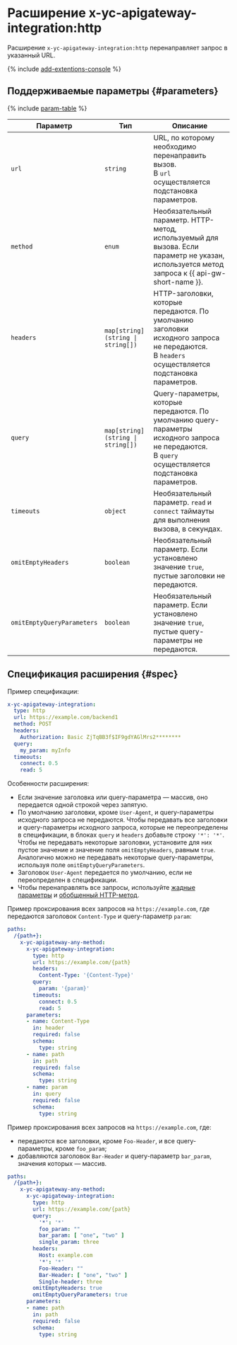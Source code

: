 # Расширение x-yc-apigateway-integration:http

Расширение `x-yc-apigateway-integration:http` перенаправляет запрос в указанный URL.

{% include [add-extentions-console](../../../_includes/api-gateway/add-extentions-console.md) %}

## Поддерживаемые параметры {#parameters}

{% include [param-table](../../../_includes/api-gateway/parameters-table.md) %}

Параметр | Тип | Описание 
----|----|----
`url`|`string`| URL, по которому необходимо перенаправить вызов. <br>В `url` осуществляется подстановка параметров.
`method`|`enum`| Необязательный параметр. HTTP-метод, используемый для вызова. Если параметр не указан, используется метод запроса к {{ api-gw-short-name }}.
`headers`|`map[string](string \| string[])`| HTTP-заголовки, которые передаются. По умолчанию заголовки исходного запроса не передаются. <br>В `headers` осуществляется подстановка параметров.
`query`|`map[string](string \| string[])`| Query-параметры, которые передаются. По умолчанию query-параметры исходного запроса не передаются. <br>В `query` осуществляется подстановка параметров.
`timeouts`|`object`| Необязательный параметр. `read` и `connect` таймауты для выполнения вызова, в секундах.
`omitEmptyHeaders`|`boolean`| Необязательный параметр. Если установлено значение `true`, пустые заголовки не передаются.
`omitEmptyQueryParameters`|`boolean`| Необязательный параметр. Если установлено значение `true`, пустые query-параметры не передаются.

## Спецификация расширения {#spec}

Пример спецификации:

```yaml
x-yc-apigateway-integration:
  type: http
  url: https://example.com/backend1
  method: POST
  headers:
    Authorization: Basic ZjTqBB3f$IF9gdYAGlMrs2********
  query:
    my_param: myInfo
  timeouts:
    connect: 0.5
    read: 5
```

Особенности расширения:
* Если значение заголовка или query-параметра — массив, оно передается одной строкой через запятую.
* По умолчанию заголовки, кроме `User-Agent`, и query-параметры исходного запроса не передаются. Чтобы передавать все заголовки и query-параметры исходного запроса, которые не переопределены в спецификации, в блоках `query` и `headers` добавьте строку `'*': '*'`. Чтобы не передавать некоторые заголовки, установите для них пустое значение и значение поля `omitEmptyHeaders`, равным `true`. Аналогично можно не передавать некоторые query-параметры, используя поле `omitEmptyQueryParameters`.
* Заголовок `User-Agent` передается по умолчанию, если не переопределен в спецификации.
* Чтобы перенаправлять все запросы, используйте [жадные параметры](./greedy-parameters.md) и [обобщенный HTTP-метод](./any-method.md).

Пример проксирования всех запросов на `https://example.com`, где передаются заголовок `Content-Type` и query-параметр `param`:
```yaml
paths:
  /{path+}:
    x-yc-apigateway-any-method:
      x-yc-apigateway-integration:
        type: http
        url: https://example.com/{path}
        headers:
          Content-Type: '{Content-Type}'
        query:
          param: '{param}'
        timeouts:
          connect: 0.5
          read: 5
      parameters:
      - name: Content-Type
        in: header
        required: false
        schema:
          type: string
      - name: path
        in: path
        required: false
        schema:
          type: string
      - name: param
        in: query
        required: false
        schema:
          type: string      
```

Пример проксирования всех запросов на `https://example.com`, где:
* передаются все заголовки, кроме `Foo-Header`, и все query-параметры, кроме `foo_param`;
* добавляются заголовок `Bar-Header` и query-параметр `bar_param`, значения которых — массив.
```yaml
paths:
  /{path+}:
    x-yc-apigateway-any-method:
      x-yc-apigateway-integration:
        type: http
        url: https://example.com/{path}
        query:
          '*': '*'
          foo_param: ""
          bar_param: [ "one", "two" ]
          single_param: three
        headers:
          Host: example.com
          '*': '*'
          Foo-Header: ""
          Bar-Header: [ "one", "two" ]
          Single-header: three
        omitEmptyHeaders: true
        omitEmptyQueryParameters: true  
      parameters:
      - name: path
        in: path
        required: false
        schema:
          type: string
```
